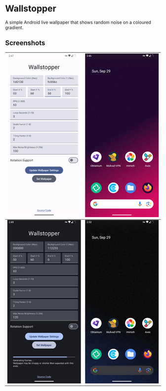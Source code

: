 # Wallstopper

A simple Android live wallpaper that shows random noise on a coloured gradient.

## Screenshots

| <img src="./screenshots/1.png" alt="Main Screen" />              | <img src="./screenshots/2.png" alt="Example Wallpaper" />   |
| ---------------------------------------------------------------- | ----------------------------------------------------------- |
| <img src="./screenshots/3.png" alt="Main Screen - Dark Theme" /> | <img src="./screenshots/4.png" alt="Example Wallpaper 2" /> |
